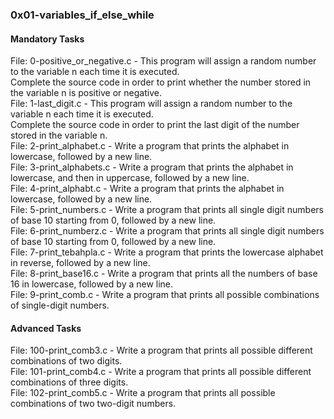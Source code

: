### 0x01-variables_if_else_while  
  
#### Mandatory Tasks
File: 0-positive_or_negative.c - This program will assign a random number to the variable n each time it is executed.  
Complete the source code in order to print whether the number stored in the variable n is positive or negative.  
File: 1-last_digit.c - This program will assign a random number to the variable n each time it is executed.  
Complete the source code in order to print the last digit of the number stored in the variable n.  
File: 2-print_alphabet.c - Write a program that prints the alphabet in lowercase, followed by a new line.  
File: 3-print_alphabets.c - Write a program that prints the alphabet in lowercase, and then in uppercase, followed by a new line.  
File: 4-print_alphabt.c - Write a program that prints the alphabet in lowercase, followed by a new line.  
File: 5-print_numbers.c - Write a program that prints all single digit numbers of base 10 starting from 0, followed by a new line.  
File: 6-print_numberz.c - Write a program that prints all single digit numbers of base 10 starting from 0, followed by a new line.  
File: 7-print_tebahpla.c - Write a program that prints the lowercase alphabet in reverse, followed by a new line.  
File: 8-print_base16.c - Write a program that prints all the numbers of base 16 in lowercase, followed by a new line.  
File: 9-print_comb.c - Write a program that prints all possible combinations of single-digit numbers.
  
#### Advanced Tasks  
File: 100-print_comb3.c - Write a program that prints all possible different combinations of two digits.  
File: 101-print_comb4.c - Write a program that prints all possible different combinations of three digits.  
File: 102-print_comb5.c - Write a program that prints all possible combinations of two two-digit numbers.  
